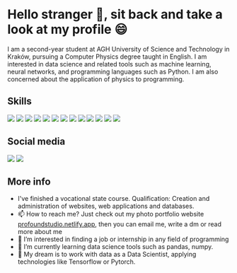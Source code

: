 # Hello stranger 👋, sit back and take a look at my profile 😄

I am a second-year student at AGH University of Science and Technology in Kraków, pursuing a Computer Physics degree taught in English. I am interested in data science and related tools such as machine learning, neural networks, and programming languages such as Python. I am also concerned about the application of physics to programming.

## Skills

[<img src="https://api.iconify.design/vscode-icons/file-type-html.svg?width=40&height=40">]()
[<img src="https://api.iconify.design/vscode-icons/file-type-css.svg?width=40&height=40">]()
<img src="https://api.iconify.design/logos/bootstrap.svg?width=40&height=40">
<img src="https://api.iconify.design/logos/python.svg?width=40&height=40">
<img src="https://api.iconify.design/logos/c.svg?width=40&height=40">
<img src="https://api.iconify.design/logos/git-icon.svg?width=40&height=40">
<img src="https://api.iconify.design/logos/mysql.svg?width=40&height=40">
<img src="https://api.iconify.design/vscode-icons/file-type-vscode.svg?width=40&height=40">
<img src="https://api.iconify.design/logos/pycharm.svg?width=40&height=40">
<img src="https://api.iconify.design/logos/adobe-illustrator.svg?width=40&height=40">
<img src="https://api.iconify.design/logos/adobe-photoshop.svg?width=40&height=40">
<img src="https://api.iconify.design/logos/adobe-lightroom.svg?width=40&height=40">
<img src="https://api.iconify.design/logos/debian.svg?width=40&height=40">

## Social media

[<img src="https://api.iconify.design/logos/github-octocat.svg?width=40&height40">](https://github.com/ThomasKarpinski)
[<img src="https://api.iconify.design/logos/linkedin.svg?width=40&height40">]([https://github.com/ThomasKarpinski](https://www.linkedin.com/in/tomasz-karpinski-894817359/))

## More info
- I've finished a vocational state course. Qualification: Creation and administration of websites, web applications and databases.
- 📫 How to reach me? Just check out my photo portfolio website [profoundstudio.netlify.app](https://profoundstudiotk.netlify.app/), then you can email me, write a dm or read more about me
- 👀 I’m interested in finding a job or internship in any field of programming
- 🌱 I’m currently learning data science tools such as pandas, numpy.
- 💞️ My dream is to work with data as a Data Scientist, applying technologies like Tensorflow or Pytorch.
